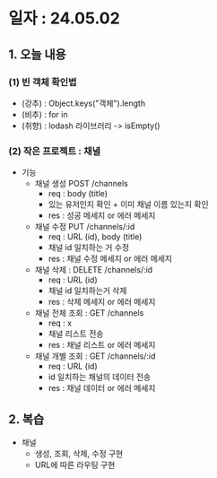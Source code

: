# 일자 : 24.05.02

## 1. 오늘 내용

### (1) 빈 객체 확인법
- (강추) : Object.keys("객체").length
- (비추) : for in
- (취향) : lodash 라이브러리 -> isEmpty()

### (2) 작은 프로젝트 : 채녈
- 기능
    - 채널 생성 POST /channels
        - req : body (title)
        - 있는 유저인지 확인 + 이미 채널 이름 있는지 확인
        - res : 성공 메세지 or 에러 메세지
    - 채널 수정 PUT /channels/:id
        - req : URL (id), body (title)
        - 채널 id 일치하는 거 수정
        - res : 채널 수정 메세지 or 에러 메세지
    - 채널 삭제 : DELETE /channels/:id
        - req : URL (id)
        - 채널 id 일치하는거 삭제
        - res : 삭제 메세지 or 에러 메세지
    - 채널 전체 조회 : GET /channels
        - req : x
        - 채널 리스트 전송
        - res : 채널 리스트 or 에러 메세지
    - 채널 개별 조회 : GET /channels/:id
        - req : URL (id)
        - id 일치하는 채널의 데이터 전송
        - res : 채널 데이터 or 에러 메세지
        
## 2. 복습
- 채널
    - 생성, 조회, 삭제, 수정 구현
    - URL에 따른 라우팅 구현